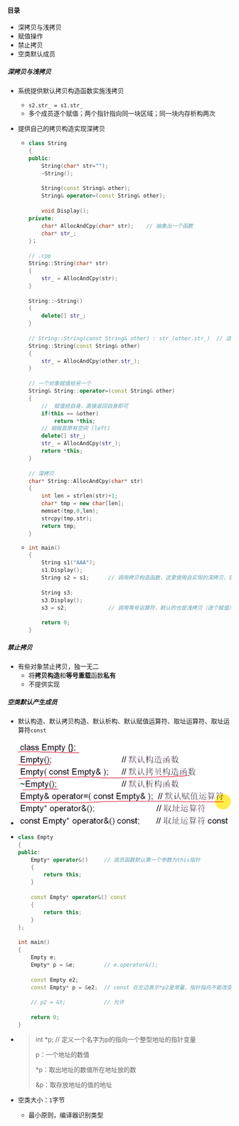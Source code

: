 #### 目录

* 深拷贝与浅拷贝
* 赋值操作
* 禁止拷贝
* 空类默认成员

##### 深拷贝与浅拷贝

* 系统提供默认拷贝构造函数实施浅拷贝

  * `s2.str_ = s1.str_`
  * 多个成员逐个赋值；两个指针指向同一块区域；同一块内存析构两次

* 提供自己的拷贝构造实现深拷贝

  * ```c++
    class String
    {
    public:
        String(char* str="");
        ~String();
        
        String(const String& other);
        String& operator=(const String& other);
        
        void Display();
    private:
        char* AllocAndCpy(char* str);    // 抽象出一个函数
        char* str_;
    }；
        
    // .cpp
    String::String(char* str)
    {
    	str_ = AllocAndCpy(str);
    }
    
    String::~String()
    {
        delete[] str_;
    }
    
    // String::String(const String& other) : str_(other.str_)  // 这样还是在浅拷贝
    String::String(const String& other)
    {
        str_ = AllocAndCpy(other.str_);
    }
    
    // 一个对象赋值给另一个
    String& String::operator=(const String& other)
    {
        //  赋值给自身，直接返回自身即可
        if(this == &other)
            return *this;
        // 销毁其原有空间 (left)
        delete[] str_;
        str_ = AllocAndCpy(str_);
        return *this;
    }
    
    // 深拷贝
    char* String::AllocAndCpy(char* str)
    {
        int len = strlen(str)+1;
        char* tmp = new char[len];
        memset(tmp,0,len);
        strcpy(tmp,str);
        return tmp;
    }
    ```

  * ```c++
    int main()
    {
    	String s1("AAA");
        s1.Display();
        String s2 = s1;      // 调用拷贝构造函数，这里使用自实现的深拷贝，防止多次析构同一对象
        
        String s3;
        s3.Display();
        s3 = s2;             // 调用等号运算符，默认的也是浅拷贝（逐个赋值）
        
        return 0;
    }
    ```

##### 禁止拷贝

* 有些对象禁止拷贝，独一无二
  * 将**拷贝构造**和**等号重载**函数**私有**
  * 不提供实现

##### 空类默认产生成员

* 默认构造、默认拷贝构造、默认析构、默认赋值运算符、取址运算符、取址运算符`const`

* ![image-20211228162357024](%E6%9E%84%E9%80%A0%E4%B8%8E%E6%9E%90%E6%9E%845.assets/image-20211228162357024.png)

* ```c++
  class Empty
  {
  public:
      Empty* operator&()     // 成员函数默认第一个参数为this指针
      {
          return this;
      }
      
      const Empty* operator&() const
      {
          return this;
      }
  };
  
  int main()
  {
      Empty e;
      Empty* p = &e;         // e.operator&();   
      
      const Empty e2;
      const Empty* p = &e2;  // const 在左边表示*p2是常量，指针指向不能改变
      
      // p2 = &t;            // 允许
      
      return 0;
  }
  
  ```

* > int *p;   // 定义一个名字为p的指向一个整型地址的指针变量
  >
  > p：一个地址的数值
  >
  > *p：取出地址的数值所在地址放的数
  >
  > &p：取存放地址的值的地址

* 空类大小：`1`字节
  * 最小原则，编译器识别类型